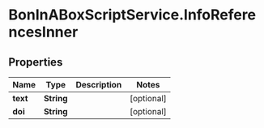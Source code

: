 # BonInABoxScriptService.InfoReferencesInner

## Properties

Name | Type | Description | Notes
------------ | ------------- | ------------- | -------------
**text** | **String** |  | [optional] 
**doi** | **String** |  | [optional] 


